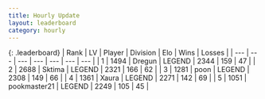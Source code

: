 ```yaml
---
title: Hourly Update
layout: leaderboard
category: hourly
---
```


{: .leaderboard}
| Rank | LV | Player | Division | Elo | Wins | Losses |
| --- | --- | --- | --- | --- | --- | --- |
| <span data-change="0">1</span> | 1494 | <span title="ID: 337810">Dregun</span> | LEGEND | <span data-change="2">2344</span> | <span data-change="1">159</span> | <span data-change="0">47</span> |
| <span data-change="0">2</span> | 2688 | <span title="ID: 353063">Sktima</span> | LEGEND | <span data-change="0">2321</span> | <span data-change="0">166</span> | <span data-change="0">62</span> |
| <span data-change="0">3</span> | 1281 | <span title="ID: 540690">poon</span> | LEGEND | <span data-change="0">2308</span> | <span data-change="0">149</span> | <span data-change="0">66</span> |
| <span data-change="0">4</span> | 1361 | <span title="ID: 200908">Xaura</span> | LEGEND | <span data-change="13">2271</span> | <span data-change="3">142</span> | <span data-change="0">69</span> |
| <span data-change="0">5</span> | 1051 | <span title="ID: 652474">pookmaster21</span> | LEGEND | <span data-change="0">2249</span> | <span data-change="0">105</span> | <span data-change="0">45</span> |